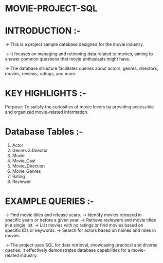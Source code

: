 # MOVIE-PROJECT-SQL

# INTRODUCTION :-

-> This is a project sample database designed for the movie industry.

-> It focuses on managing and retrieving data related to movies, aiming to answer common questions that movie enthusiasts might have.

-> The database structure facilitates queries about actors, genres, directors, movies, reviews, ratings, and more.

# KEY HIGHLIGHTS :-

Purpose: To satisfy the curiosities of movie lovers by providing accessible and organized movie-related information.

# Database Tables :-

1. Actor
2. Genres
3.Director
4. Movie
5. Movie_Cast
6. Movie_Direction
7. Movie_Genres
8. Rating
9. Reviewer

# EXAMPLE QUERIES :-

-> Find movie titles and release years.
-> Identify movies released in specific years or before a given year.
-> Retrieve reviewers and movie titles in a single list.
-> List movies with no ratings or find movies based on specific IDs or keywords.
-> Search for actors based on names and roles in movies.

-> The project uses SQL for data retrieval, showcasing practical and diverse queries. It effectively demonstrates database capabilities for a movie-related industry.


